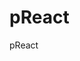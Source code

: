 # pReact
pReact

<script src="preact.js"></script>
<script type="text/pReact">
			(function(win){
				var newForm = pReact.createClass({
					handleSubmit: function(e){
						e.peventDefault();
						document.getElementById("test").onsubmit();
					},
					render: function(){
						var cQ = "提 交";
						return (
							<style>
								input,button{display:block;margin:10px 0;}
								.form{margin:10px auto;text-align: center;width:300px;}
								.submit_button{padding:5px;border:0;border-radius: 5px;}
							</style>
							<div class="form clearFx">
								<form id="test" action="" onSubmit="{{ this.handleSubmit }}">
									<input type="text" name="name" placeholder="{{ nameValue }}" value="" />
									<input type="password" name="password" placeholder="{{ passwordValue }}" value="" />
									<button type="submit" class="submit_button">{{ $cQ }}</button>
								</form>
							</div>
						)
					}
				});
				pReact.renderDom(
					<newForm {nameValue: "帐号：请输入...", passwordValue:"密码：请输入..."} />,
					document.getElementById("main")
				);
			})(this)
		</script>
